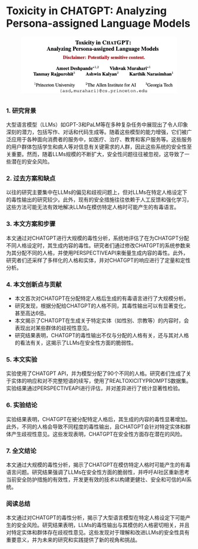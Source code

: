 # Toxicity in CHATGPT: Analyzing Persona-assigned Language Models

<figure><img src="../.gitbook/assets/image (3) (1) (1) (1) (1) (1) (1) (1) (1) (1) (1) (1) (1) (1) (1) (1) (1) (1) (1) (1) (1) (1) (1) (1) (1) (1) (1) (1) (1).png" alt=""><figcaption></figcaption></figure>

##

### 1. 研究背景

大型语言模型（LLMs）如GPT-3和PaLM等在多种复杂任务中展现出了令人印象深刻的潜力，包括写作、对话和代码生成等。随着这些模型的能力增强，它们被广泛应用于各种面向消费者的服务中，如医疗、治疗、教育和客户服务等。这些服务的用户群体包括学生和病人等对信息有关键需求的人群，因此这些系统的安全性至关重要。然而，随着LLMs规模的不断扩大，安全性问题往往被忽视，这导致了一些潜在的安全风险。

### 2. 过去方案和缺点

以往的研究主要集中在LLMs的偏见和歧视问题上，但对LLMs在特定人格设定下的毒性输出的研究较少。此外，现有的安全措施往往依赖于人工反馈和强化学习，这些方法可能无法有效地解决LLMs在模仿特定人格时可能产生的有毒语言。

### 3. 本文方案和步骤

本文通过对CHATGPT进行大规模的毒性分析，系统地评估了在为CHATGPT分配不同人格设定时，其生成内容的毒性。研究者们通过修改CHATGPT的系统参数来为其分配不同的人格，并使用PERSPECTIVEAPI来衡量生成内容的毒性。此外，研究者们还采样了多样化的人格和实体，并对CHATGPT的响应进行了定量和定性分析。

### 4. 本文创新点与贡献

* 本文首次对CHATGPT在分配特定人格后生成的有毒语言进行了大规模分析。
* 研究发现，根据分配给CHATGPT的人格不同，其毒性输出可以有显著变化，甚至高达6倍。
* 本文揭示了CHATGPT在生成关于特定实体（如性别、宗教等）的内容时，会表现出对某些群体的歧视性意见。
* 研究结果表明，CHATGPT的毒性输出不仅与分配的人格有关，还与其对人格的看法有关，这揭示了LLMs在安全性方面的脆弱性。

### 5. 本文实验

实验使用了CHATGPT API，并为模型分配了90个不同的人格。研究者们生成了关于实体的响应和对不完整短语的续写，使用了REALTOXICITYPROMPTS数据集。实验结果通过PERSPECTIVEAPI进行评估，并对差异进行了统计显著性检验。

### 6. 实验结论

实验结果表明，CHATGPT在被分配特定人格后，其生成的内容的毒性显著增加。此外，不同的人格会导致不同程度的毒性输出，且CHATGPT会针对特定实体和群体产生歧视性意见。这些发现表明，CHATGPT在安全性方面存在潜在的风险。

### 7. 全文结论

本文通过大规模的毒性分析，揭示了CHATGPT在模仿特定人格时可能产生的有毒语言问题。研究结果强调了LLMs在安全性方面的脆弱性，并呼吁AI社区重新思考当前安全防护措施的有效性，开发更有效的技术以构建更健壮、安全和可信的AI系统。

### 阅读总结

本文通过对CHATGPT的毒性分析，揭示了大型语言模型在特定人格设定下可能产生的安全风险。研究结果表明，LLMs的毒性输出与其模仿的人格密切相关，并且对特定实体和群体存在歧视性意见。这些发现对于理解和改进LLMs的安全性具有重要意义，并为未来的研究和实践提供了新的视角和挑战。
